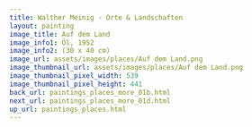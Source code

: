 ```yaml
---
title: Walther Meinig - Orte & Landschaften
layout: painting
image_title: Auf dem Land
image_info1: Öl, 1952
image_info2: (30 x 40 cm)
image_url: assets/images/places/Auf dem Land.png
image_thumbnail_url: assets/images/places/Auf dem Land.png
image_thumbnail_pixel_width: 539
image_thumbnail_pixel_height: 441
back_url: paintings_places_more_01b.html
next_url: paintings_places_more_01d.html
up_url: paintings_places.html
---
```


